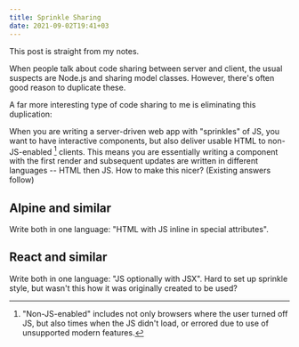 ```yaml
---
title: Sprinkle Sharing
date: 2021-09-02T19:41+03
---
```


<aside>

This post is straight from my notes. 

</aside>

When people talk about code sharing between server and client, the usual suspects are Node.js and sharing model classes. However, there's often good reason to duplicate these. 

A far more interesting type of code sharing to me is eliminating this duplication:

When you are writing a server-driven web app with "sprinkles" of JS, you want to have interactive components, but also deliver usable HTML to non-JS-enabled [^1] clients. This means you are essentially writing a component with the first render and subsequent updates are written in different languages -- HTML then JS. How to make this nicer? (Existing answers follow)

## Alpine and similar

Write both in one language: "HTML with JS inline in special attributes".

## React and similar

Write both in one language: "JS optionally with JSX". Hard to set up sprinkle style, but wasn't this how it was originally created to be used?

[^1]: "Non-JS-enabled" includes not only browsers where the user turned off JS, but also times when the JS didn't load, or errored due to use of unsupported modern features.

